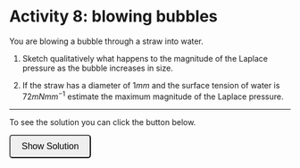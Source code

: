 # Activity 8: blowing bubbles

<link rel="stylesheet" type="text/css" href="../customstyle.css">

You are blowing a bubble through a straw into water. 

1. Sketch qualitatively what happens to the magnitude of the Laplace pressure as the bubble increases in size.

2. If the straw has a diameter of $1mm$ and the surface tension of water is $72mNmm^{-1}$ estimate the maximum magnitude of the Laplace pressure.

---------------------

To see the solution you can click the button below.

<button onclick="document.getElementById('solution').style.display='block'" style="border-radius: 5px; text-align: center; padding: 10px 20px; font-size: 16px;">
Show Solution
</button>

<div id="solution" style="display:none;">
1. Consider what happens to the radius of curvature of the bubble as it is being blown. It  starts off very large, goes through a minimum and then increases again:

  <div style="text-align: center;">
    <img src="imgs/8a.png" alt="activity2" width="400" height=auto>
  </div>

We know the pressure in the bubble is set by the Laplace pressure which is given by:

$${\Delta}P = {\gamma}\left[\frac{1}{r_{1}}+\frac{1}{r_{2}}\right]$$

Since the bubble is spherical we have $r_{1} = r_{2} = r$ and the Laplace pressure becomes:

$${\Delta}P = \frac{2\gamma}{r}$$

We expect the pressure to look something like this:

<div style="text-align: center;">
  <img src="imgs/8b.png" alt="activity2" width="300" height=auto>
</div>

2. Maximum pressure occurs when $r$ is the same as the radius of the straw. 

$${\Delta}P = \frac{2 \times 72\times10^{-3}}{0.5\times10^{-3}} = 288Pa$$

</div>
